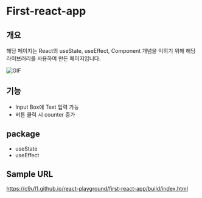 # First-react-app



## 개요

해당 페이지는 React의 useState, useEffect, Component 개념을 익히기 위해 해당 라이브러리를 사용하여 만든 페이지입니다.

![GIF](https://user-images.githubusercontent.com/29428714/159285713-65ba9646-bf97-41f6-9f13-f4aefb3582b5.gif)


## 기능

- Input Box에 Text 입력 가능
- 버튼 클릭 시 counter 증가



## package

- useState
- useEffect



## Sample URL

https://c9u11.github.io/react-playground/first-react-app/build/index.html
